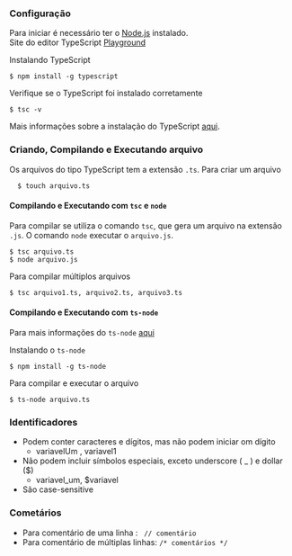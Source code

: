 ###  Configuração
Para iniciar é necessário ter o [Node.js](https://nodejs.org/en/) instalado.  
Site do editor TypeScript [Playground](http://www.typescriptlang.org/play/index.html)

Instalando TypeScript  

    $ npm install -g typescript  

Verifique se o TypeScript foi instalado corretamente

    $ tsc -v 

Mais informações sobre a instalação do TypeScript [aqui](https://github.com/Microsoft/TypeScript).

### Criando, Compilando e Executando arquivo 
Os arquivos do tipo TypeScript tem a extensão `.ts`. Para criar um arquivo

      $ touch arquivo.ts
#### Compilando e Executando com `tsc` e `node`
Para compilar se utiliza o comando `tsc`, que gera um arquivo na extensão `.js`. O comando `node` executar o `arquivo.js`.  

    $ tsc arquivo.ts 
    $ node arquivo.js

Para compilar múltiplos arquivos      

    $ tsc arquivo1.ts, arquivo2.ts, arquivo3.ts  
#### Compilando e Executando com `ts-node`
Para mais informações do `ts-node` [aqui](https://github.com/TypeStrong/ts-node)  

Instalando o `ts-node`

    $ npm install -g ts-node  

Para compilar e executar o arquivo

    $ ts-node arquivo.ts  
      
### Identificadores
- Podem conter caracteres e dígitos, mas não podem iniciar om dígito  
    - variavelUm , variavel1  
- Não podem incluir símbolos especiais, exceto  underscore ( _ ) e dollar ($)  
    - variavel_um, $variavel  
- São case-sensitive 

### Cometários
- Para comentário de uma linha :  ` // comentário`
- Para comentário de múltiplas linhas:  `/* comentários */`





    

